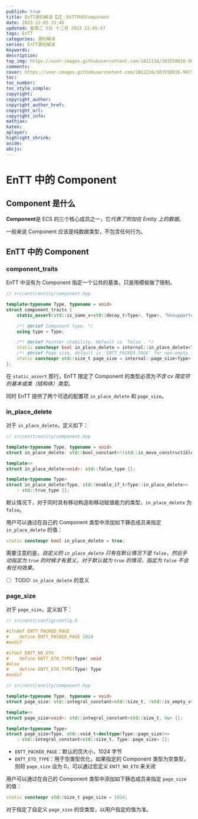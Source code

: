 ```yaml
---
publish: true
title: EnTT源码解读【2】：EnTT中的Component
date: 2023-12-05 21:45
updated: 星期二 5日 十二月 2023 21:45:47
tags: EnTT
categories: 源码解读
series: EnTT源码解读
keywords:
description:
top_img: https://user-images.githubusercontent.com/1812216/103550016-90752280-4ea8-11eb-8667-12ed2219e137.png
comments:
cover: https://user-images.githubusercontent.com/1812216/103550016-90752280-4ea8-11eb-8667-12ed2219e137.png
toc:
toc_number:
toc_style_simple:
copyright:
copyright_author:
copyright_author_href:
copyright_url:
copyright_info:
mathjax:
katex:
aplayer:
highlight_shrink:
aside:
abcjs:
---
```

# EnTT 中的 Component
## Component 是什么
**Component**是 ECS 的三个核心成员之一，它*代表了附加在 Entity 上的数据*。

一般来说 Component 应该是纯数据类型，不包含任何行为。

## EnTT 中的 Component
### component_traits
EnTT 中没有为 Component 指定一个公共的基类，只是用模板做了限制。

```cpp
// src/entt/entity/component.hpp

template<typename Type, typename = void>
struct component_traits {
    static_assert(std::is_same_v<std::decay_t<Type>, Type>, "Unsupported type");

    /*! @brief Component type. */
    using type = Type;

    /*! @brief Pointer stability, default is `false`. */
    static constexpr bool in_place_delete = internal::in_place_delete<Type>::value;
    /*! @brief Page size, default is `ENTT_PACKED_PAGE` for non-empty types. */
    static constexpr std::size_t page_size = internal::page_size<Type>::value;
};
```

在 `static_assert` 那行，EnTT 限定了 Component 的类型必须为*不含 cv 限定符的基本或类（结构体）类型*。

同时 EnTT 提供了两个可选的配置项 `in_place_delete` 和 `page_size`。
### in_place_delete
对于 `in_place_delete`，定义如下：
```cpp
// src/entt/entity/component.hpp

template<typename Type, typename = void>
struct in_place_delete: std::bool_constant<!(std::is_move_constructible_v<Type> && std::is_move_assignable_v<Type>)> {};

template<>
struct in_place_delete<void>: std::false_type {};

template<typename Type>
struct in_place_delete<Type, std::enable_if_t<Type::in_place_delete>>
    : std::true_type {};
```

默认情况下，对于同时具有移动构造和移动赋值能力的类型，`in_place_delete` 为 `false`。

用户可以通过在自己的 Component 类型中添加如下静态成员来指定 `in_place_delete` 的值：
```cpp
static constexpr bool in_place_delete = true;
```

需要注意的是，*自定义的 `in_place_delete` 只有在默认情况下是 `false`，然后手动指定为 `true` 的时候才有意义，对于默认就为 `true` 的情况，指定为 `false` 不会有任何效果。*

- [ ] TODO: `in_place_delete` 的意义

### page_size
对于 `page_size`，定义如下：
```cpp
// src/entt/config/config.h

#ifndef ENTT_PACKED_PAGE
#    define ENTT_PACKED_PAGE 1024
#endif

#ifdef ENTT_NO_ETO
#    define ENTT_ETO_TYPE(Type) void
#else
#    define ENTT_ETO_TYPE(Type) Type
#endif

// src/entt/entity/component.hpp

template<typename Type, typename = void>
struct page_size: std::integral_constant<std::size_t, !std::is_empty_v<ENTT_ETO_TYPE(Type)> * ENTT_PACKED_PAGE> {};

template<>
struct page_size<void>: std::integral_constant<std::size_t, 0u> {};

template<typename Type>
struct page_size<Type, std::void_t<decltype(Type::page_size)>>
    : std::integral_constant<std::size_t, Type::page_size> {};
```

- `ENTT_PACKED_PAGE`：默认的页大小，1024 字节
- `ENTT_ETO_TYPE`：用于空类型优化，如果指定的 Component 类型为空类型，则将 `page_size` 设为 0，可以通过宏定义 `ENTT_NO_ETO` 来关闭

用户可以通过在自己的 Component 类型中添加如下静态成员来指定 `page_size` 的值：
```cpp
static constexpr std::size_t page_size = 1024;
```

对于指定了自定义 `page_size` 的空类型，以用户指定的值为准。